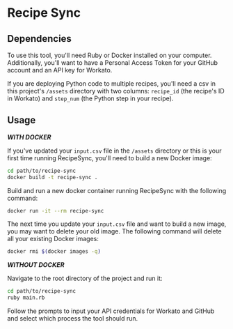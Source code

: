 # Recipe Sync

## Dependencies
To use this tool, you'll need Ruby or Docker installed on your computer. Additionally, you'll want to have a Personal Access Token for your GitHub account and an API key for Workato.

If you are deploying Python code to multiple recipes, you'll need a csv in this project's `/assets` directory with two columns: `recipe_id` (the recipe's ID in Workato) and `step_num` (the Python step in your recipe).

## Usage

**_WITH DOCKER_**

If you've updated your `input.csv` file in the `/assets` directory or this is your first time running RecipeSync, you'll need to build a new Docker image:
```bash
cd path/to/recipe-sync
docker build -t recipe-sync .
```

Build and run a new docker container running RecipeSync with the following command:
```bash
docker run -it --rm recipe-sync
```

The next time you update your `input.csv` file and want to build a new image, you may want to delete your old image. The following command will delete all your existing Docker images:
```bash
docker rmi $(docker images -q)
```

**_WITHOUT DOCKER_**

Navigate to the root directory of the project and run it:
```bash
cd path/to/recipe-sync
ruby main.rb
```

Follow the prompts to input your API credentials for Workato and GitHub and select which process the tool should run.
